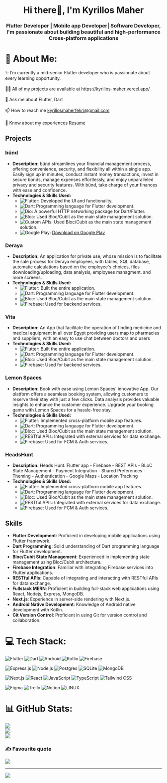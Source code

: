 
<h1 align="center">Hi there👋, I'm Kyrillos Maher</h1>

<h3 align="center">Flutter Developer | Mobile app Developer| Software Developer, I'm passionate about building beautiful and high-performance Cross-platform applications</h3>

# 💫 About Me:
✨ I’m currently a mid-senior Flutter developer who is passionate about every learning opportunity.<br><br>👨‍💻 All of my projects are available at https://kyrillos-maher.vercel.app/<br><br>💬 Ask me about Flutter, Dart<br><br>📫 How to reach me kyrillosmaherfekri@gmail.com<br>
<br>📄 Know about my experiences <a href="https://drive.google.com/file/d/1OblGkHRaPqiT_9lX0SPlbHgIaquiVR2b/view?usp=sharing" target="_blank">Resume</a>



## Projects

### bünd
- **Description:** bünd streamlines your financial management process, offering convenience, security, and flexibility all within a single app. Easily sign up in minutes, conduct instant money transactions, invest in secure bonds, manage expenses effortlessly, and enjoy unparalleled privacy and security features. With bünd, take charge of your finances with ease and confidence.
- **Technologies & Skills Used:**
  - ![Flutter](https://img.shields.io/badge/-Flutter-02569B?style=flat-square&logo=flutter&logoColor=white): Developed the UI and functionality.
  - ![Dart](https://img.shields.io/badge/-Dart-0175C2?style=flat-square&logo=dart&logoColor=white): Programming language for Flutter development.
  - ![Dio](https://img.shields.io/badge/-Dio-0175C2?style=flat-square&logo=dio&logoColor=white): A powerful HTTP networking package for Dart/Flutter.
  - ![Bloc](https://img.shields.io/badge/-Bloc-C60C30?style=flat-square&logo=bloc&logoColor=white): Used Bloc/Cubit as the main state management solution.
  - ![Custom APIs](https://img.shields.io/badge/-Custom%20APIs-C60C30?style=flat-square&logo=apis&logoColor=white): Used Bloc/Cubit as the main state management solution.
  - ![Google Play](https://img.shields.io/badge/Google%20Play-414141?style=flat-square&logo=google-play&logoColor=white): [Download on Google Play](https://play.google.com/store/apps/details?id=com.bund.bund)
 
### Deraya
- **Description:** An application for private use, whose mission is to facilitate the sale process for Deraya employees, with tables, SQL database, automatic calculations based on the employee's choices, files downloading/uploading, data analysis, employees managment. and more screens.
- **Technologies & Skills Used:**
  - ![Flutter](https://img.shields.io/badge/-Flutter-02569B?style=flat-square&logo=flutter&logoColor=white): Built the entire application.
  - ![Dart](https://img.shields.io/badge/-Dart-0175C2?style=flat-square&logo=dart&logoColor=white): Programming language for Flutter development.
  - ![Bloc](https://img.shields.io/badge/-Bloc-C60C30?style=flat-square&logo=bloc&logoColor=white): Used Bloc/Cubit as the main state management solution.
  - ![Firebase](https://img.shields.io/badge/-Firebase-FFCA28?style=flat-square&logo=firebase&logoColor=black): Used for backend services.
  
### Vita
- **Description:** An App that facilitate the operation of finding medicine  and medical equipment in all over Egypt providing users map to pharmacies and suppliers, with an easy to use chat between doctors and users 
- **Technologies & Skills Used:**
  - ![Flutter](https://img.shields.io/badge/-Flutter-02569B?style=flat-square&logo=flutter&logoColor=white): Built the entire application.
  - ![Dart](https://img.shields.io/badge/-Dart-0175C2?style=flat-square&logo=dart&logoColor=white): Programming language for Flutter development.
  - ![Bloc](https://img.shields.io/badge/-Bloc-C60C30?style=flat-square&logo=bloc&logoColor=white): Used Bloc/Cubit as the main state management solution.
  - ![Firebase](https://img.shields.io/badge/-Firebase-FFCA28?style=flat-square&logo=firebase&logoColor=black): Used for backend services.
  
  
###  Lemon Spaces
- **Description:** Book with ease using Lemon Spaces' innovative App. Our platform offers a seamless booking system, allowing customers to reserve their stay with just a few clicks.  Data analysis provides valuable insights to enhance the customer experience. Upgrade your booking game with Lemon Spaces for a hassle-free stay.
- **Technologies & Skills Used:**
  - ![Flutter](https://img.shields.io/badge/-Flutter-02569B?style=flat-square&logo=flutter&logoColor=white): Implemented cross-platform mobile app features.
  - ![Dart](https://img.shields.io/badge/-Dart-0175C2?style=flat-square&logo=dart&logoColor=white): Programming language for Flutter development.
  - ![Bloc](https://img.shields.io/badge/-Bloc-C60C30?style=flat-square&logo=bloc&logoColor=white): Used Bloc/Cubit as the main state management solution.
  - ![RESTful APIs](https://img.shields.io/badge/-RESTful%20APIs-009688?style=flat-square): Integrated with external services for data exchange.
  - ![Firebase](https://img.shields.io/badge/-Firebase-FFCA28?style=flat-square&logo=firebase&logoColor=black): Used for FCM & Auth services.
  
###  HeadsHunt
- **Description:** Heads Hunt: Flutter app - Firebase - REST APIs -  BLoC State Management - Payment Integration - Shared Preferences - Theming - Authentication - Google Maps - Location Tracking
- **Technologies & Skills Used:**
  - ![Flutter](https://img.shields.io/badge/-Flutter-02569B?style=flat-square&logo=flutter&logoColor=white): Implemented cross-platform mobile app features.
  - ![Dart](https://img.shields.io/badge/-Dart-0175C2?style=flat-square&logo=dart&logoColor=white): Programming language for Flutter development.
  - ![Bloc](https://img.shields.io/badge/-Bloc-C60C30?style=flat-square&logo=bloc&logoColor=white): Used Bloc/Cubit as the main state management solution.
  - ![RESTful APIs](https://img.shields.io/badge/-RESTful%20APIs-009688?style=flat-square): Integrated with external services for data exchange.
  - ![Firebase](https://img.shields.io/badge/-Firebase-FFCA28?style=flat-square&logo=firebase&logoColor=black): Used for FCM & Auth services.
  
## Skills

- **Flutter Development**: Proficient in developing mobile applications using Flutter framework.
- **Dart Programming**: Solid understanding of Dart programming language for Flutter development.
- **Bloc/Cubit State Management**: Experienced in implementing state management using Bloc/Cubit architecture.
- **Firebase Integration**: Familiar with integrating Firebase services into Flutter applications.
- **RESTful APIs**: Capable of integrating and interacting with RESTful APIs for data exchange.
- **Fullstack MERN**: Proficient in building full-stack web applications using React, Nodejs, Express, MongoDB.
- **Next.js**: Experience in server-side rendering with Next.js.
- **Android Native Development**: Knowledge of Android native development with Kotlin.
- **Git Version Control**: Proficient in using Git for version control and collaboration.

# 💻 Tech Stack:
![Flutter](https://img.shields.io/badge/Flutter-%2302569B.svg?style=flat&logo=Flutter&logoColor=white) ![Dart](https://img.shields.io/badge/dart-%230175C2.svg?style=flat&logo=dart&logoColor=white) ![Android](https://img.shields.io/badge/Android-3DDC84?style=flat&logo=android&logoColor=white) ![Kotlin](https://img.shields.io/badge/Kotlin-%230095D5.svg?style=flat&logo=kotlin&logoColor=white) ![Firebase](https://img.shields.io/badge/firebase-%23039BE5.svg?style=flat&logo=firebase)

![Express.js](https://img.shields.io/badge/express.js-%23404d59.svg?style=flat&logo=express&logoColor=%2361DAFB) ![Node.js](https://img.shields.io/badge/node.js-6DA55F?style=flat&logo=node.js&logoColor=white) ![Postgres](https://img.shields.io/badge/postgres-%23316192.svg?style=flat&logo=postgresql&logoColor=white) ![SQLite](https://img.shields.io/badge/sqlite-%2307405e.svg?style=flat&logo=sqlite&logoColor=white) ![MongoDB](https://img.shields.io/badge/mongodb-%2347A248.svg?style=flat&logo=mongodb&logoColor=white)


![Next.js](https://img.shields.io/badge/Next.js-%23000000.svg?style=flat&logo=next.js&logoColor=white) ![React](https://img.shields.io/badge/React-%2320232a.svg?style=flat&logo=react&logoColor=%2361DAFB) ![JavaScript](https://img.shields.io/badge/javascript-%23323330.svg?style=flat&logo=javascript&logoColor=%23F7DF1E) ![TypeScript](https://img.shields.io/badge/typescript-%23007ACC.svg?style=flat&logo=typescript&logoColor=white) ![Tailwind CSS](https://img.shields.io/badge/Tailwind_CSS-%231a202c.svg?style=flat&logo=tailwind-css&logoColor=white)

![Figma](https://img.shields.io/badge/figma-%23F24E1E.svg?style=flat&logo=figma&logoColor=white) ![Trello](https://img.shields.io/badge/Trello-%23026AA7.svg?style=flat&logo=Trello&logoColor=white) ![Notion](https://img.shields.io/badge/Notion-%23000000.svg?style=flat&logo=notion&logoColor=white) ![LINUX](https://img.shields.io/badge/Linux-FCC624?style=flat&logo=linux&logoColor=black)

# 📊 GitHub Stats:
![](https://github-readme-stats.vercel.app/api?username=Ikyrillos&theme=dark&hide_border=false&include_all_commits=false&count_private=false)<br/>
![](https://github-readme-streak-stats.herokuapp.com/?user=Ikyrillos&theme=dark&hide_border=false)<br/>
![](https://github-readme-stats.vercel.app/api/top-langs/?username=Ikyrillos&theme=dark&hide_border=false&include_all_commits=false&count_private=false&layout=compact)

### ✍️ Favourite quote
![](https://quotes-github-readme.vercel.app/api?type=vetical&theme=dark&quote=Things%20don%27t%20turn%20up%20in%20this%20world%20until%20somebody%20turns%20them%20up.&author=James%20A.%20Garfield)

---
[![](https://visitcount.itsvg.in/api?id=Ikyrillos&icon=0&color=3)](https://visitcount.itsvg.in)

